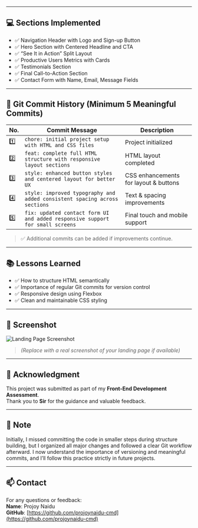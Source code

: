 
---

## 💻 Sections Implemented

- ✅ Navigation Header with Logo and Sign-up Button
- ✅ Hero Section with Centered Headline and CTA
- ✅ “See It in Action” Split Layout
- ✅ Productive Users Metrics with Cards
- ✅ Testimonials Section
- ✅ Final Call-to-Action Section
- ✅ Contact Form with Name, Email, Message Fields

---

## 🧠 Git Commit History (Minimum 5 Meaningful Commits)

| No. | Commit Message                                                 | Description                                 |
|-----|----------------------------------------------------------------|---------------------------------------------|
| 1️⃣  | `chore: initial project setup with HTML and CSS files`         | Project initialized                         |
| 2️⃣  | `feat: complete full HTML structure with responsive layout sections` | HTML layout completed             |
| 3️⃣  | `style: enhanced button styles and centered layout for better UX`    | CSS enhancements for layout & buttons       |
| 4️⃣  | `style: improved typography and added consistent spacing across sections` | Text & spacing improvements |
| 5️⃣  | `fix: updated contact form UI and added responsive support for small screens` | Final touch and mobile support |

> ✅ Additional commits can be added if improvements continue.

---

## 📚 Lessons Learned

- ✅ How to structure HTML semantically
- ✅ Importance of regular Git commits for version control
- ✅ Responsive design using Flexbox
- ✅ Clean and maintainable CSS styling

---

## 📸 Screenshot

![Landing Page Screenshot](./assets/screenshot.png)

> *(Replace with a real screenshot of your landing page if available)*

---

## 🙏 Acknowledgment

This project was submitted as part of my **Front-End Development Assessment**.  
Thank you to **Sir** for the guidance and valuable feedback.

---

## 📌 Note

Initially, I missed committing the code in smaller steps during structure building, but I organized all major changes and followed a clear Git workflow afterward. I now understand the importance of versioning and meaningful commits, and I’ll follow this practice strictly in future projects.

---

## 📫 Contact

For any questions or feedback:  
**Name**: Projoy Naidu  
**GitHub**: [https://github.com/projoynaidu-cmd](https://github.com/projoynaidu-cmd)


